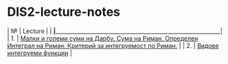 # DIS2-lecture-notes

| №   | Lecture                                                        |
| ____|________________________________________________________________|
| 1.  | [Малки и големи суми на Дарбу. Сума на Риман. Определен Интеграл на Риман. Критерий за интегруемост по Риман.](./TeX_files/lecture1.pdf)                       |
| 2.  | [Видове интегруеми функции](./TeX_files/lecture1.pdf)          |
